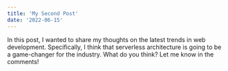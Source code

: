 ```yaml
---
title: 'My Second Post'
date: '2022-06-15'
---
```


In this post, I wanted to share my thoughts on the latest trends in web development. Specifically, I think that serverless architecture is going to be a game-changer for the industry. What do you think? Let me know in the comments!
